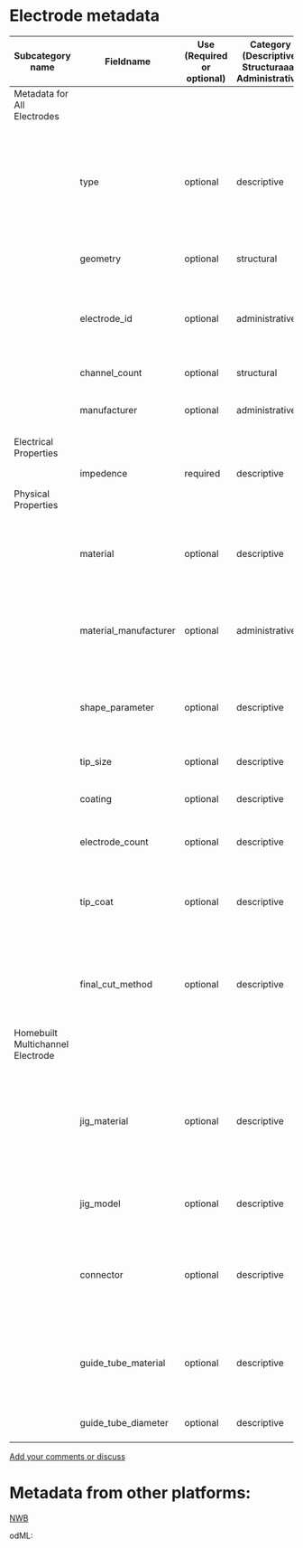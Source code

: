 # Electrode metadata

| Subcategory name | Fieldname | Use (Required or optional) | Category (Descriptive, Structuraaal, Administrative) | General Description | Type |
| -------- | -------- | -------- | -------- | -------- | -------- |
| Metadata for All Electrodes | | | | | |
| | type | optional | descriptive | What type of electrode (ie. sharp, patch, injection, extracellular, multibarrel, mutli-electrode-array, tetrode) | ontology_entry (_Ontology1_, _Ontology2_) |
| | geometry | optional | structural | The geometry of the electrode | prb file |
| | electrode_id | optional | administrative  | A unique identifier for the electrode. Custom ID to differentiate electrodes | string |
| | channel_count | optional | structural | The number of channels | int |
| | manufacturer | optional | administrative | The manufacturer of the electrodes | string |
| Electrical Properties | | | | | |
| | impedence | required | descriptive | Electrode impedence | float |
| Physical Properties | | | | | |
| | material | optional | descriptive | The material the electrodes are made of (ie carbon fiber, glass, nichrome) | string |
| | material_manufacturer | optional | administrative | The manufacturer of the wires the electrodes are made of | string |
| | shape_parameter | optional | descriptive | The shape parameters of the electrode. Describes electrode geometry. | array |
| | tip_size | optional | descriptive | Tip size of electrode | float |
| | coating | optional | descriptive | The coating used to insulate the electrodes | string |
| | electrode_count | optional | descriptive | Number of electrodes in an array | int |
| | tip_coat | optional | descriptive | Coating material used to plate electrode tips (e.g. platinum, gold) | string |
| | final_cut_method | optional | descriptive | How the final length of the tetrode was cut (e.g. fire polishing, cold razor, etc) | string |
| Homebuilt Multichannel Electrode | | | | | |
| | jig_material | optional | descriptive | The type of material the electrode jig is made of (ie polyethylene, resin, propriatary printing materials) | string |
| | jig_model | optional | descriptive | A model of the jig in a CAD software | file |
| | connector | optional | descriptive | What sort of connector is used in the electrode (ex. omnetics with model number) | string |
| | guide_tube_material | optional | descriptive | The type of material the electrode guidetube is made of (polyamide, steel, etc) | string |
| | guide_tube_diameter | optional | descriptive | The size of the guide tube | float |

[Add your comments or discuss](https://github.com/VH-Lab/neuroscienceexperimentalmetadata/issues/6)


# Metadata from other platforms:

[NWB](https://github.com/VH-Lab/neuroscienceexperimentalmetadata/blob/master/other_metadata/NWB/electrode.md)

odML: 



